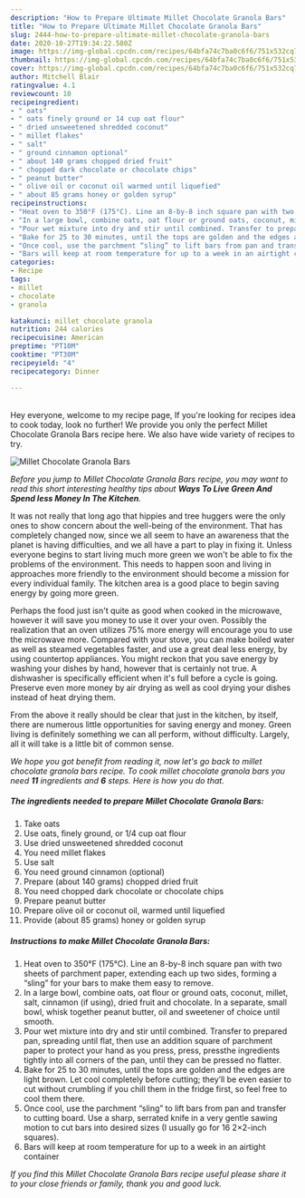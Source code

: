 ```yaml
---
description: "How to Prepare Ultimate Millet Chocolate Granola Bars"
title: "How to Prepare Ultimate Millet Chocolate Granola Bars"
slug: 2444-how-to-prepare-ultimate-millet-chocolate-granola-bars
date: 2020-10-27T19:34:22.580Z
image: https://img-global.cpcdn.com/recipes/64bfa74c7ba0c6f6/751x532cq70/millet-chocolate-granola-bars-recipe-main-photo.jpg
thumbnail: https://img-global.cpcdn.com/recipes/64bfa74c7ba0c6f6/751x532cq70/millet-chocolate-granola-bars-recipe-main-photo.jpg
cover: https://img-global.cpcdn.com/recipes/64bfa74c7ba0c6f6/751x532cq70/millet-chocolate-granola-bars-recipe-main-photo.jpg
author: Mitchell Blair
ratingvalue: 4.1
reviewcount: 10
recipeingredient:
- " oats"
- " oats finely ground or 14 cup oat flour"
- " dried unsweetened shredded coconut"
- " millet flakes"
- " salt"
- " ground cinnamon optional"
- " about 140 grams chopped dried fruit"
- " chopped dark chocolate or chocolate chips"
- " peanut butter"
- " olive oil or coconut oil warmed until liquefied"
- " about 85 grams honey or golden syrup"
recipeinstructions:
- "Heat oven to 350°F (175°C). Line an 8-by-8 inch square pan with two sheets of parchment paper, extending each up two sides, forming a “sling” for your bars to make them easy to remove."
- "In a large bowl, combine oats, oat flour or ground oats, coconut, millet, salt, cinnamon (if using), dried fruit and chocolate. In a separate, small bowl, whisk together peanut butter, oil and sweetener of choice until smooth."
- "Pour wet mixture into dry and stir until combined. Transfer to prepared pan, spreading until flat, then use an addition square of parchment paper to protect your hand as you press, press, pressthe ingredients tightly into all corners of the pan, until they can be pressed no flatter."
- "Bake for 25 to 30 minutes, until the tops are golden and the edges are light brown. Let cool completely before cutting; they’ll be even easier to cut without crumbling if you chill them in the fridge first, so feel free to cool them there."
- "Once cool, use the parchment “sling” to lift bars from pan and transfer to cutting board. Use a sharp, serrated knife in a very gentle sawing motion to cut bars into desired sizes (I usually go for 16 2×2-inch squares)."
- "Bars will keep at room temperature for up to a week in an airtight container"
categories:
- Recipe
tags:
- millet
- chocolate
- granola

katakunci: millet chocolate granola 
nutrition: 244 calories
recipecuisine: American
preptime: "PT10M"
cooktime: "PT30M"
recipeyield: "4"
recipecategory: Dinner

---
```

<br>
Hey everyone, welcome to my recipe page, If you're looking for recipes idea to cook today, look no further! We provide you only the perfect Millet Chocolate Granola Bars recipe here. We also have wide variety of recipes to try.
<br>


![Millet Chocolate Granola Bars](https://img-global.cpcdn.com/recipes/64bfa74c7ba0c6f6/751x532cq70/millet-chocolate-granola-bars-recipe-main-photo.jpg)

<i>Before you jump to Millet Chocolate Granola Bars recipe, you may want to read this short interesting healthy tips about 
<strong>Ways To Live Green And Spend less Money In The Kitchen</strong>.</i>
</br>

It was not really that long ago that hippies and tree huggers were the only ones to show concern about the well-being of the environment. That has completely changed now, since we all seem to have an awareness that the planet is having difficulties, and we all have a part to play in fixing it. Unless everyone begins to start living much more green we won't be able to fix the problems of the environment. This needs to happen soon and living in approaches more friendly to the environment should become a mission for every individual family. The kitchen area is a good place to begin saving energy by going more green.

Perhaps the food just isn't quite as good when cooked in the microwave, however it will save you money to use it over your oven. Possibly the realization that an oven utilizes 75% more energy will encourage you to use the microwave more. Compared with your stove, you can make boiled water as well as steamed vegetables faster, and use a great deal less energy, by using countertop appliances. You might reckon that you save energy by washing your dishes by hand, however that is certainly not true. A dishwasher is specifically efficient when it's full before a cycle is going. Preserve even more money by air drying as well as cool drying your dishes instead of heat drying them.

From the above it really should be clear that just in the kitchen, by itself, there are numerous little opportunities for saving energy and money. Green living is definitely something we can all perform, without difficulty. Largely, all it will take is a little bit of common sense.


<i>We hope you got benefit from reading it, now let's go back to millet chocolate granola bars recipe. To cook millet chocolate granola bars you need <strong>11</strong> ingredients and <strong>6</strong> steps. Here is how you do that.
</i>

##### The ingredients needed to prepare Millet Chocolate Granola Bars:

1. Take  oats
1. Use  oats, finely ground, or 1/4 cup oat flour
1. Use  dried unsweetened shredded coconut
1. You need  millet flakes
1. Use  salt
1. You need  ground cinnamon (optional)
1. Prepare  (about 140 grams) chopped dried fruit
1. You need  chopped dark chocolate or chocolate chips
1. Prepare  peanut butter
1. Prepare  olive oil or coconut oil, warmed until liquefied
1. Provide  (about 85 grams) honey or golden syrup


##### Instructions to make Millet Chocolate Granola Bars:

1. Heat oven to 350°F (175°C). Line an 8-by-8 inch square pan with two sheets of parchment paper, extending each up two sides, forming a “sling” for your bars to make them easy to remove.
1. In a large bowl, combine oats, oat flour or ground oats, coconut, millet, salt, cinnamon (if using), dried fruit and chocolate. In a separate, small bowl, whisk together peanut butter, oil and sweetener of choice until smooth.
1. Pour wet mixture into dry and stir until combined. Transfer to prepared pan, spreading until flat, then use an addition square of parchment paper to protect your hand as you press, press, pressthe ingredients tightly into all corners of the pan, until they can be pressed no flatter.
1. Bake for 25 to 30 minutes, until the tops are golden and the edges are light brown. Let cool completely before cutting; they’ll be even easier to cut without crumbling if you chill them in the fridge first, so feel free to cool them there.
1. Once cool, use the parchment “sling” to lift bars from pan and transfer to cutting board. Use a sharp, serrated knife in a very gentle sawing motion to cut bars into desired sizes (I usually go for 16 2×2-inch squares).
1. Bars will keep at room temperature for up to a week in an airtight container


<i>If you find this Millet Chocolate Granola Bars recipe useful please share it to your close friends or family, thank you and good luck.</i>
